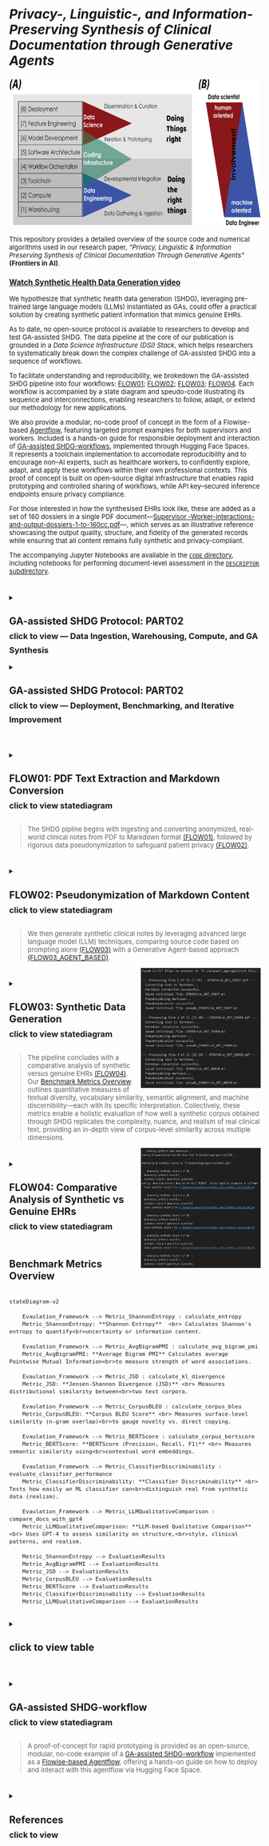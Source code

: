 <span style="font-size: 13px;">

# *Privacy-, Linguistic-, and Information-Preserving Synthesis of Clinical Documentation through Generative Agents*

<p align="center">
  <img width="600" height="300" src="./FIGs/FIG01AB.png">
</p>

This repository provides a detailed overview of the source code and numerical algorithms used in our research paper, *"Privacy, Linguistic & Information Preserving Synthesis of Clinical Documentation Through Generative Agents"* **(Frontiers in AI)**. 

###  [Watch Synthetic Health Data Generation video](https://docent.cmi.hro.nl/willi/GENERATIVE_AGENTS/Synthetic%20Health%20Data%20Generation-small.mp4)

We hypothesize that synthetic health data generation (SHDG), leveraging pre-trained large language models (LLMs) instantiated as GAs, could offer a practical solution by creating synthetic patient information that mimics genuine EHRs.

As to date,  no open-source protocol is available to researchers to develop and test GA-assisted SHDG. The data pipeline at the core of our publication is grounded in a *Data Science Infrastructure (DSI) Stack*, which helps researchers to systematically break down the complex challenge of GA-assisted SHDG into a sequence of workflows.  

To facilitate understanding and reproducibility, we brokedown the GA-assisted SHDG pipeline into four workflows: [FLOW01](https://github.com/HR-DataLab-Healthcare/RESEARCH_SUPPORT/tree/main/PROJECTS/Generative_Agent_based_Data-Synthesis#flow01-pdf-text-extraction-and-markdown-conversion); [FLOW02](https://github.com/HR-DataLab-Healthcare/RESEARCH_SUPPORT/tree/main/PROJECTS/Generative_Agent_based_Data-Synthesis#flow02-pseudonymization-of-markdown-content); [FLOW03](https://github.com/HR-DataLab-Healthcare/RESEARCH_SUPPORT/tree/main/PROJECTS/Generative_Agent_based_Data-Synthesis#flow03-synthetic-data-generation); [FLOW04](https://github.com/HR-DataLab-Healthcare/RESEARCH_SUPPORT/tree/main/PROJECTS/Generative_Agent_based_Data-Synthesis#flow04-comparative-analysis-of-synthetic-vs-genuine-ehrs). Each workflow is accompanied by a state diagram and speudo-code illustrating its sequence and interconnections, enabling researchers to follow, adapt, or extend our methodology for new applications.

We also provide a modular, no-code proof of concept in the form of a Flowise-based [Agentflow](https://github.com/HR-DataLab-Healthcare/RESEARCH_SUPPORT/blob/main/PROJECTS/Generative_Agent_based_Data-Synthesis/AGENT-FLOWS/GA-ASSISTED-SHDG.json), featuring targeted prompt examples for both supervisors and workers. Included is a hands-on guide for responsible deployment and interaction of [GA-assisted SHDG-workflows](https://github.com/HR-DataLab-Healthcare/RESEARCH_SUPPORT/tree/main/PROJECTS/Generative_Agent_based_Data-Synthesis#ga-assisted-shdg-workflow), implemented through Hugging Face Spaces.<br> 
It represents a toolchain implementation to accomodate reproducibility and to encourage non–AI experts, such as healthcare workers, to confidently explore, adapt, and apply these workflows within their own professional contexts.
This proof of concept is built on open-source digital infrastructure that enables rapid prototyping and controlled sharing of workflows, while API key–secured inference endpoints ensure privacy compliance.

For those interested in how the synthesised EHRs look like, these are added as a set of 160 dossiers in a single PDF document—[Supervisor -Worker-interactions-and-output-dossiers-1-to-160cc.pdf](https://github.com/HR-DataLab-Healthcare/RESEARCH_SUPPORT/tree/main/PROJECTS/Generative_Agent_based_Data-Synthesis/SYNTHETIC-DATASET)—, which serves as an illustrative reference showcasing the output quality, structure, and fidelity of the generated records while ensuring that all content remains fully synthetic and privacy-compliant.

The accompanying Jupyter Notebooks are available in the [`CODE` directory](https://github.com/HR-DataLab-Healthcare/RESEARCH_SUPPORT/tree/main/PROJECTS/Generative_Agent_based_Data-Synthesis/CODE), including notebooks for performing document-level assessment in the [`DESCRIPTOR` subdirectory](https://github.com/HR-DataLab-Healthcare/RESEARCH_SUPPORT/tree/main/PROJECTS/Generative_Agent_based_Data-Synthesis/CODE/DESCRIPTOR).

#

<details>
<summary><h2><strong>GA-assisted SHDG Protocol: PART02 <br> <sub>click to view — Data Ingestion, Warehousing, Compute, and GA Synthesis </strong></h2></summary>

<br>

```mermaid

sequenceDiagram
    participant User
    participant FLOW01 as Workflow 01
    participant FLOW02 as Workflow 02
    participant Repo as Data Repository
    participant Compute as Compute Toolchain
    participant GA as GA Synthesis

    User->>FLOW01: Upload Real EHR PDFs <br> (N=13 Dutch low back pain cases)
    FLOW01->>User: Convert PDFs to Markdown <br> [tools: Gemini 2.5 Flash + GPT-4.1]
    User->>User: Manual anonymization <br>  [remove names, SSN, addresses, etc.]
    User->>FLOW02: Submit Markdown for pseudonymization
    FLOW02->>User: Automated pseudonymization <br>  [tools: GPT-4.1 NER + replacement]
    FLOW02->>Repo: Store privacy-compliant <br> pseudonymized EHRs

    User->>Repo: Access knowledge base <br> [MD, JSON, CSV, SQL, PDF formats]
    Repo->>Compute: Provide data for computation <br> [Local + Cloud Azure GPT-4.1]
    Compute->>Compute: Execute toolchain <br> [Tools: Docker, Flowise, Hugging Face Spaces]
    Compute->>Repo: Secure inference endpoint requests <br>  [Tools: API key privacy control]

    Compute->>GA: Trigger GA Synthesis <br>  [Multi-Agent Architecture]
    GA->>Repo: Retrieve data chunks for RAG (Vector store + doc chunking)
    GA->>GA: Synthesize synthetic clinical EHRs (Temp 0.3–0.5 parameters)
```
</details>

<details>
<summary><h2><strong>GA-assisted SHDG Protocol: PART02  <br> <sub>click to view — Deployment, Benchmarking, and Iterative Improvement </strong></h2></summary>

<br>

```mermaid 
sequenceDiagram
    participant GA as GA Synthesis
    participant Deploy as Deployment Platform
    participant End User
    participant Benchmark as Benchmarking 
    participant Expert as Human Expert

    GA->>Deploy: Send synthetic EHRs for deployment
    Deploy->>Deploy: Deploy on Hugging Face Spaces using Docker + Flowise / API endpoints
    Deploy->>User: Synthetic synthetic EHRs delivered <br> [GDPR + EU AI Act compliant]

    Deploy->>Benchmark: Start benchmarking tests
    Benchmark->>Benchmark: Document & corpus metrics calculation
    Benchmark->>Benchmark: Machine discernibility tests
    Benchmark->>GA: Provide fidelity scores <br> [pseudonymized  vs real EHRs]
    Benchmark->>Expert: Request human expert review on realism, coherence, validity

    Expert->>Benchmark: Submit review feedback
    Benchmark->>User: Return benchmarking results and expert reviews

    User->>Expert: Collaborate on iterative improvement <br> [GenAI + human experts]
    Expert->>User: Refine code, tune prompts <br>  update RAG data, evaluate metrics
 ```

</details>

#
<details>
<summary><h2><strong>FLOW01: PDF Text Extraction and Markdown Conversion <br> <sub>click to view statediagram</strong></h2></summary> 

 ```mermaid 

  stateDiagram-v2
  Initialize_Process: Initialize Azure OpenAI client and paths

  Initialize_Process --> Find_PDFs_In_Directory
  Find_PDFs_In_Directory: Scan PDF_DIRECTORY_PATH

  Find_PDFs_In_Directory --> Process_Next_PDF_Decision
  state Process_Next_PDF_Decision <<choice>>
  Process_Next_PDF_Decision --> Extract_Text_From_PDF : [PDF available]
  Process_Next_PDF_Decision --> End_Process : [No more PDFs]

  Extract_Text_From_PDF: Call extract_text_from_pdf()
  Extract_Text_From_PDF --> Text_Extraction_Check
  state Text_Extraction_Check <<choice>>
  Text_Extraction_Check --> Convert_Text_To_Markdown : [Extraction Succeeded]
  Text_Extraction_Check --> Log_Extraction_Error : [Extraction Failed]

  Log_Extraction_Error: Log PDF reading error
  Log_Extraction_Error --> Process_Next_PDF_Decision

  Convert_Text_To_Markdown: Call convert_text_to_markdown()
  Convert_Text_To_Markdown --> Markdown_Conversion_Check
  state Markdown_Conversion_Check <<choice>>
  Markdown_Conversion_Check --> Save_Single_Markdown_File : [Conversion Succeeded]
  Markdown_Conversion_Check --> Log_Conversion_Error : [Conversion Failed]

  Log_Conversion_Error: Log API or conversion error
  Log_Conversion_Error --> Process_Next_PDF_Decision

  Save_Single_Markdown_File: Call save_single_markdown_file()
  Save_Single_Markdown_File --> File_Save_Check
  state File_Save_Check <<choice>>
  File_Save_Check --> Log_Success : [Save Succeeded]
  File_Save_Check --> Log_Save_Error : [Save Failed]

  Log_Save_Error: Log file writing error
  Log_Save_Error --> Process_Next_PDF_Decision

  Log_Success: Log successful processing for the PDF
  Log_Success --> Process_Next_PDF_Decision

  End_Process --> [*]

 ```


  Shown is the flow used for transforming raw PDF documents into a structured Markdown format. This conversion makes the textual content more amenable to subsequent processing, such as pseudonymization and analysis. The process leverages an AI model for intelligent structuring of the extracted text.

  * **Purpose:** 
    *   To systematically extract all readable text content from a collection of PDF files and then convert this raw text into well-structured Markdown. 
    *   The conversion aims to preserve or infer document elements like headings, lists, and paragraphs, utilizing the capabilities of an Azure OpenAI GPT-4.1 model.

  * **Key Code Components:**

    *  **`extract_text_from_pdf(pdf_path)`**:
        *   **Library Used:** `PyMuPDF (fitz)`
        *   **Functionality:**
            *   Opens a PDF file specified by `pdf_path`.
            *   Iterates through each page of the PDF.
            *   Extracts plain text from each page using `page.get_text("text")`.
            *   Concatenates the text from all pages, adding a double newline (`<br><br>`) as a separator between page contents.
            *   Includes basic error handling to catch and report issues during PDF reading, returning `None` if an error occurs.

    *  **`convert_text_to_markdown(text_content, pdf_filename)`**:
        *   **Library Used:** `openai` (for Azure OpenAI)
        *   **Functionality:**
            *   Takes the raw `text_content` (extracted from a PDF) and the original `pdf_filename` (for context in prompts) as input.
            *   If `text_content` is empty, it returns `None`.
            *   Constructs a request to the Azure OpenAI API using the initialized `client` object.
            *   **AI Model Invocation:**
                *   Uses the deployment specified by `AZURE_OPENAI_DEPLOYMENT_NAME` (e.g., "GPT4.1").
                *   Sends a chat completion request with:
                    *   A `system_prompt` instructing the AI to act as an assistant specialized in converting raw text to well-structured Markdown, emphasizing retention of meaning, structure, and technical details without adding conversational fluff.
                    *   A `user_prompt` that includes the `text_content` and `pdf_filename`, asking the AI to convert the text to Markdown, paying attention to potential structural elements (headings, lists, paragraphs) and to output *only* the Markdown content.
                    *   `temperature` is set to `0.2` for more deterministic and factual output.
                    *   `max_tokens` is set to `24000` to accommodate potentially large documents.
            *   Extracts the AI-generated Markdown from the API response.
            *   Includes error handling for the API call, printing an error message and returning `None` if the conversion fails.

    *  **`save_single_markdown_file(markdown_content, output_path)`**:
        *   **Library Used:** `os` (for path manipulation, though file I/O is standard Python)
        *   **Functionality:**
            *   A utility function that takes the generated `markdown_content` string and an `output_path`.
            *   Writes the `markdown_content` to the specified `output_path` using UTF-8 encoding.
            *   Includes basic error handling for file writing operations.

  * **Inputs:**

    *   A collection of original PDF files located in the directory specified by the `PDF_DIRECTORY_PATH` variable.
    *   Azure OpenAI Service Configuration:
        *   `AZURE_OPENAI_ENDPOINT`: The endpoint URL for your Azure OpenAI service.
        *   `AZURE_OPENAI_API_KEY`: Your Azure OpenAI API key (Note: This is a sensitive credential and should be managed securely, not hardcoded directly for production or shared repositories).
        *   `AZURE_OPENAI_DEPLOYMENT_NAME`: The specific deployment name of your model in Azure OpenAI Studio (e.g., "GPT4.1").
        *   `API_VERSION`: The API version for the Azure OpenAI service (e.g., "2024-12-01-preview").
    *   An initialized `AzureOpenAI` client object, configured with the above credentials.

* **Outputs:**

    *   Individual Markdown files, where each file corresponds to an input PDF.
    *   These Markdown files are named `[original_filename_without_extension].md` (e.g., `report1.pdf` becomes `report1.md`).
    *   The output Markdown files are saved directly within the `PDF_DIRECTORY_PATH`.

* **Configuration Variables Used:**

  *   `PDF_DIRECTORY_PATH`: String specifying the absolute or relative path to the directory containing the input PDF files.
  *   `AZURE_OPENAI_ENDPOINT`, `AZURE_OPENAI_API_KEY`, `AZURE_OPENAI_DEPLOYMENT_NAME`, `API_VERSION`: As described under "Inputs".
  *   Prompts within `convert_text_to_markdown`:
      *   `system_prompt`: Defines the AI's role and general output requirements.
      *   `user_prompt`: Provides the specific text and instructions for the conversion task.

* **Workflow Summary:**

    * The main execution block iterates through each PDF file found in `PDF_DIRECTORY_PATH`. 
    * For each PDF:
        - Text is extracted using `extract_text_from_pdf`.
        - If text extraction is successful, the text is passed to `convert_text_to_markdown`.
        - If Markdown conversion is successful, the resulting Markdown content is saved as an individual `.md` file using `save_single_markdown_file`.
        -Progress and any errors are logged to the console.

  </details>


> The SHDG pipline begins with ingesting and converting anonymized, real-world clinical notes from PDF to Markdown format [(FLOW01)](https://github.com/HR-DataLab-Healthcare/RESEARCH_SUPPORT/blob/main/PROJECTS/Generative_Agent_based_Data-Synthesis/CODE/FLOW01%2BFLOW02.ipynb), followed by rigorous data pseudonymization to safeguard patient privacy [(FLOW02)](https://github.com/HR-DataLab-Healthcare/RESEARCH_SUPPORT/blob/main/PROJECTS/Generative_Agent_based_Data-Synthesis/CODE/FLOW01%2BFLOW02.ipynb).

#

<details>
  <summary><h2><strong>FLOW02: Pseudonymization of Markdown Content<br> <sub>click to view statediagram</strong></h2></summary>


 ```mermaid 

stateDiagram-v2
    Initialize_Process: Initialize Script & Azure OpenAI Client
    Initialize_Process --> Find_Markdown_Files

    Find_Markdown_Files: Scan PDF_DIRECTORY_PATH for .md files (from Stage 1)
    Find_Markdown_Files --> Process_Next_Markdown_Decision
    state Process_Next_Markdown_Decision <<choice>>
        Process_Next_Markdown_Decision --> Read_Markdown_Content : [Markdown file available]
        Process_Next_Markdown_Decision --> End_Pseudonymization_Process : [No more Markdown files]

    Read_Markdown_Content: Read content of current Markdown file
    Read_Markdown_Content --> Call_Pseudonymize_Markdown

    Call_Pseudonymize_Markdown: pseudonymize_markdown(content, filename)
    Call_Pseudonymize_Markdown --> Pseudonymization_Check
    state Pseudonymization_Check <<choice>>
        Pseudonymization_Check --> Save_Pseudonymized_File : [AI returns pseudonymized content]
        Pseudonymization_Check --> Log_Pseudonymization_Error : [AI fails or content empty]

    Log_Pseudonymization_Error: Log API error or empty content
    Log_Pseudonymization_Error --> Collect_Content_For_Combined_File_Error_Path
    Collect_Content_For_Combined_File_Error_Path: (No content to add)
    Collect_Content_For_Combined_File_Error_Path --> Process_Next_Markdown_Decision

    Save_Pseudonymized_File: save_single_markdown_file(pseudo_content, output_path)
    Save_Pseudonymized_File --> File_Save_Check
    state File_Save_Check <<choice>>
        File_Save_Check --> Log_Save_Success : [Save Succeeded]
        File_Save_Check --> Log_Save_Error : [Save Failed]

    Log_Save_Error: Log file writing error
    Log_Save_Error --> Collect_Content_For_Combined_File_Save_Error_Path
    Collect_Content_For_Combined_File_Save_Error_Path: (No content to add)
    Collect_Content_For_Combined_File_Save_Error_Path --> Process_Next_Markdown_Decision

    Log_Save_Success: Log successful pseudonymization and save
    Log_Save_Success --> Collect_Content_For_Combined_File
    Collect_Content_For_Combined_File: Add pseudonymized content to list for combined file
    Collect_Content_For_Combined_File --> Process_Next_Markdown_Decision

    End_Pseudonymization_Process: (Individual files processed, combined file creation follows)
    End_Pseudonymization_Process --> [*]

 ```

<br> 

  Shown is the workflow used to protect patient privacy. It utilizes Markdown files to identify and replace personal identifiers, specifically names, with realistic-sounding pseudonyms. This creates a safer dataset for subsequent tasks, such as training generative models or sharing example data, while aiming to preserve the original document structure and all other content.

  *  **Purpose:**
        * To automatically replace privacy-sensitive information, focusing on person names (e.g., patients, doctors, staff, family members), with plausible, fabricated pseudonyms. 
        * This process is performed using an Azure OpenAI model, with strict instructions to *only* modify names and meticulously preserve the original Markdown formatting and all other textual content.

  *   **Key Code Components:**
      *   **`pseudonymize_markdown(markdown_content, pdf_filename)`**:
          *   **Library Used:** `openai` (for Azure OpenAI).
          *   **Functionality:**
              *   Accepts the `markdown_content` (from Stage 1) and the original `pdf_filename` (for logging/context) as input.
              *   Returns `None` if the input `markdown_content` is empty.
              *   Constructs a `pseudo_user_prompt` that combines the input `markdown_content` with explicit instructions to replace only person names and maintain Markdown integrity.
              *   **AI Model Invocation (Azure OpenAI):**
                  *   Uses the same initialized `client` object and `AZURE_OPENAI_DEPLOYMENT_NAME` (e.g., "GPT4.1") as in Stage 1.
                  *   Sends a chat completion request with:
                      *   The `PSEUDO_SYSTEM_MESSAGE_CONTENT` (see Configuration below) which strictly defines the AI's role and constraints.
                      *   The constructed `pseudo_user_prompt` containing the actual Markdown text and task instructions.
                      *   `temperature` set to `0.2` to encourage deterministic and rule-abiding output.
                      *   `max_tokens` set to `24000` (or a similar appropriate value) to handle the full document.
                  *   Extracts the pseudonymized Markdown text from the AI's response.
                  *   Includes error handling for the API call, printing an error message and returning `None` if pseudonymization fails.
      *   **`save_single_markdown_file(markdown_content, output_path)`**:
          *   This is the same helper function reused from Stage 1.
          *   It saves the pseudonymized Markdown content to a new file, typically prefixed with "pseudo_".

  *   **Inputs:**
      *   Individual Markdown files (`[original_filename].md`) generated in Stage 1, located in `PDF_DIRECTORY_PATH`.
      *   Azure OpenAI Service Configuration:
          *   `AZURE_OPENAI_ENDPOINT`: The endpoint URL for your Azure OpenAI service.
          *   `AZURE_OPENAI_DEPLOYMENT_NAME`: The specific deployment name of your model (e.g., "GPT4.1").
          *   `API_VERSION`: The API version for the Azure OpenAI service.
          *   *(API Key is configured in the environment or client initialization but not detailed here for security).*
      *   An initialized `AzureOpenAI` client object.

  *   **Outputs:**
      *   Individual pseudonymized Markdown files.
      *   Naming convention: `pseudo_[original_filename_without_extension].md` (e.g., `pseudo_report1.md`).
      *   These files are saved within the same `PDF_DIRECTORY_PATH`.

  *   **Configuration Variables Used:**
      *   `PDF_DIRECTORY_PATH`: Path to the directory containing the Markdown files.
      *   Azure OpenAI parameters: `AZURE_OPENAI_ENDPOINT`, `AZURE_OPENAI_DEPLOYMENT_NAME`, `API_VERSION`.
      *   **`PSEUDO_SYSTEM_MESSAGE_CONTENT`**:
          ```
          "Vervang in de aangeleverde tekst uitsluitend de persoonsnamen (zoals patiëntnamen, namen van artsen, medewerkers, familieleden, etc.) door realistische, verzonnen pseudoniemen. Zorg ervoor dat de originele markdown opmaak van de tekst volledig behouden blijft. Geef als antwoord *alleen* de aangepaste tekst terug, zonder enige uitleg of extra commentaar."
          ```
          *(Translation: "In the provided text, replace only personal names (such as patient names, names of doctors, employees, family members, etc.) with realistic, fabricated pseudonyms. Ensure that the original markdown formatting of the text is fully preserved. Return *only* the modified text as the answer, without any explanation or extra commentary.")*
      *   **`PRIVACY_CATEGORIES`** (primarily for contextual understanding and potential future use in prompt refinement, though the current system prompt is highly specific to names):
          ```python
          PRIVACY_CATEGORIES = [
              "Persoonsnamen (patiënt, arts, etc.)",
              "Adressen",
              "Telefoonnummers",
              "E-mailadressen",
              "Geboortedata",
              "Burgerservicenummer (BSN) of andere ID-nummers",
              "Medische klachten, symptomen of diagnoses",
              "Medische behandelingen, medicatie of procedures",
              "Verzekeringsgegevens",
              "Financiële gegevens",
              "Andere direct identificeerbare persoonlijke informatie"
          ]
          ```

*  **Workflow Summary:**
    
    * The main script iterates through each Markdown file (produced in Stage 1) found in `PDF_DIRECTORY_PATH`. 
    * For each Markdown file:
        - The content of the Markdown file is read.
        - This content is passed to the `pseudonymize_markdown` function.
        - If the AI successfully returns pseudonymized content: <br>
        The `save_single_markdown_file` function saves this modified content to a new file, prefixed with `pseudo_`.
        - Progress and any errors encountered during the API call or file operations are logged to the console.
        - The script also collects all pseudonymized content to later create a combined pseudonymized Markdown file.
</details>

> We then generate synthetic clinical notes by leveraging advanced large language model (LLM) techniques, comparing source code based on prompting alone [(FLOW03)](https://github.com/HR-DataLab-Healthcare/RESEARCH_SUPPORT/blob/main/PROJECTS/Generative_Agent_based_Data-Synthesis/CODE/FLOW03.ipynb) with a Generative Agent-based approach [(FLOW03_AGENT_BASED)](https://github.com/HR-DataLab-Healthcare/RESEARCH_SUPPORT/blob/main/PROJECTS/Generative_Agent_based_Data-Synthesis/CODE/FLOW03_OPENAI_AGENT_VERSION.ipynb).     
  
<img align="right" width="240" height="240" src="./FIGs/OUPUT_1%2B2.png">

#

  <details>
  <summary><h2><strong>FLOW03: Synthetic Data Generation<br> <sub>click to view statediagram</strong></h2></summary>

```mermaid

stateDiagram-v2
    Initialize_Script: Configure Azure Client, Paths, NUM_SYNTHETIC_RECORDS

    Initialize_Script --> Check_Pseudonymized_Directory
    state Check_Pseudonymized_Directory <<choice>>
        Check_Pseudonymized_Directory --> Load_Pseudonymized_Examples : [PSEUDO_MD_DIRECTORY_PATH Exists]
        Check_Pseudonymized_Directory --> Error_Exit_No_Directory : [Path Not Found]
        Error_Exit_No_Directory --> [*]

    Load_Pseudonymized_Examples: Call load_pseudonymized_examples()
    Load_Pseudonymized_Examples --> Example_Content_Available_Check
    state Example_Content_Available_Check <<choice>>
        Example_Content_Available_Check --> Begin_Generation_Loop : [Examples Loaded or Warning Issued if Empty]

    Begin_Generation_Loop: Loop record_num from 1 to NUM_SYNTHETIC_RECORDS_TO_GENERATE

    Begin_Generation_Loop --> Generate_Single_Record : [record_num <= NUM_SYNTHETIC_RECORDS]
    Begin_Generation_Loop --> Finalize_Process : [All records attempted]

    Generate_Single_Record: Call generate_synthetic_record(client, loaded_examples, record_num)
    Generate_Single_Record --> Generation_Outcome
    state Generation_Outcome <<choice>>
        Generation_Outcome --> Validate_Generated_Content : [Generation Succeeded (content returned)]
        Generation_Outcome --> Log_Generation_Failure : [Generation Failed (None returned)]

    Log_Generation_Failure: Print error for current record
    Log_Generation_Failure --> Begin_Generation_Loop


    Validate_Generated_Content: Check if generated content ends with "FINISH"
    Validate_Generated_Content --> Save_Synthetic_Record : [Validation OK or Warning Issued]

    Save_Synthetic_Record: Call save_synthetic_record(content, output_dir, record_num)
    Save_Synthetic_Record --> Save_Outcome
    state Save_Outcome <<choice>>
        Save_Outcome --> Log_Save_Success : [Save Succeeded]
        Save_Outcome --> Log_Save_Failure : [Save Failed]

    Log_Save_Success: Print success for current record
    Log_Save_Success --> Begin_Generation_Loop

    Log_Save_Failure: Print error for current record save
    Log_Save_Failure --> Begin_Generation_Loop

    Finalize_Process: Print overall completion message
    Finalize_Process --> [*]

```

<br>

Shown is the workflow used to generate synthetic EHRs. It uses a two-tiered prompting strategy:  *Supervisor prompts set overall structure and standards*, while *Worker prompts provide case-specific instructions*.  In doing so, the GPT-4.1 LLM is directed to produce synthetic EHRs that are not only realistic and coherent but also consistently formatted and effectively anonymized. This approach is designed to create valuable data for research and development purposes without compromising the privacy of real patient information.



  *  **Purpose:**
        * The workflow leverages Azure OpenAI GPT-4.1 LLM to generate artificial EHRs These synthetic dossiers are modeled after a set of previously pseudonymized real-world EHRs, aiming to produce realistic and coherent patient records for physiotherapy, specifically focusing on low back pain cases. 
        * The generation process is guided by detailed prompts and example data to ensure the quality and relevance of the output.

   
            *  **Supervisor Instructions (`system_prompt`):**
                *   This prompt sets the **overall context and persona** for the LLM. It's like a high-level directive from a supervisor to an expert worker.
                *   It instructs the LLM to act as an "experienced physiotherapist" tasked with generating "realistic, complete, and coherent Electronic Patient Dossiers (EPDs) in Dutch."
                *   It establishes the **methodology** (ICF framework, KNGF guidelines for low back pain) and **constraints** (use anonymized information, expert guidance).
                *   Crucially, it includes the instruction: "**Produce ONLY the requested patient dossier and nothing else.**" This primes the LLM to focus solely on the EPD generation.

            *  **Worker Instructions (`user_prompt`):**
                *   This prompt provides the **specific, detailed, step-by-step instructions** for the *current* generation task. It's akin to a detailed work order given to the worker by the supervisor.
                *   It reiterates the task (generate *one* EPD for low back pain) and provides a comprehensive list of **required sections and their content** (Anamnese, ICF Diagnosis, Treatment Goals, Treatment Plan, SOEP Notes).
                *   It specifies **language, style, and formatting requirements** (professional Dutch, expand abbreviations, realistic tone).
                *   It incorporates the `example_markdown_content` to provide concrete examples of structure and quality, while explicitly demanding a **new and unique** case.  

            * Interaction with the LLM 

                - Both the `system_prompt` (Supervisor) and `user_prompt` (Worker) are sent to the Azure OpenAI GPT-4.1 model in each API call.  
                    - The `system_prompt` defines the model's role and core behavior.  
                    - The `user_prompt` gives specific, task-oriented instructions for the current dossier. 

                - LLM responds by reconciling both roles The model reads the Supervisor’s persistent context and the Worker’s current, task-specific instructions. It combines these to produce output that meets overall standards *and* immediate requirements.

                - *loop for each dossier:* For each new dossier, the Worker’s prompt can be refreshed or customized, while the Supervisor’s rules persist. This ensures that every record is unique but still adheres to clinical and structural consistency.

            - *"FINISH" signals collaborative task completion:* The dossier must end with the "FINISH" string, confirming that the LLM has followed Supervisor and Worker instructions all the way through.  
            
            This **iterative, collaborative interaction** ensures that synthetic dossiers are both reliably structured (thanks to the Supervisor) and tailored to the specific requirements or examples of each record (thanks to the Worker), ending only when all steps are *FINISH*ed.  
*   **Key Code Components:**
    *   [`load_pseudonymized_examples(directory_path)`](d:\OneDrive%20-%20Hogeschool%20Rotterdam\1_CURRENT_CODE\DE_IDENTIFY\EPD_DATA_SYNTHESIZER_GPT4.1_V01.ipynb):
        *   Finds all files matching `pseudo_*.md` in the given `directory_path`.
        *   Reads the content of each found file.
        *   Formats the combined content with clear separators (`--- BEGIN VOORBEELD DOSSIER: ... ---`, `--- EINDE VOORBEELD DOSSIER ---`) to help the AI distinguish individual examples.
        *   Returns a single string containing all example content, or an empty string with a warning if no examples are found.
    *   [`generate_synthetic_record(client, example_markdown_content, record_number)`](d:\OneDrive%20-%20Hogeschool%20Rotterdam\1_CURRENT_CODE\DE_IDENTIFY\EPD_DATA_SYNTHESIZER_GPT4.1_V01.ipynb):
        *   **Prompts:** This function defines two key prompts to guide the AI, simulating a Supervisor-Worker interaction:
            *   **`system_prompt` (Supervisor Instructions):** Sets the AI's core **persona** and **overall task**. It instructs the AI to act as an **experienced physiotherapist** generating realistic Dutch EPDs. It establishes the **context** (using anonymized info, expert guidance), **methodology** (applying ICF framework, following KNGF low back pain guidelines), and a crucial **constraint** (produce *only* the requested patient dossier). This acts like a high-level directive from a supervisor.
            *   **`user_prompt` (Worker Instructions):** Provides the **specific, detailed, step-by-step instructions** for the *current* generation task. This acts like the specific work order given to the worker. It details:
                *   **Task Focus:** Generate *one* complete, realistic EPD *only* for low back pain (acute, subacute, or chronic). Explicitly forbids other conditions.
                *   **Required Structure and Content (in order):**
                    1.  **Anamnese Summary:** Specifies content (history, impact, coping, context), style (narrative, professional Dutch), and requirement (classify pain duration).
                    2.  **ICF-based Diagnosis:** Lists all mandatory components (impairments, limitations, restrictions, personal/environmental factors, risk factors, reformulated help request).
                    3.  **Treatment Goals:** Mandates SMART, patient-centered, functional goals (what the patient wants to do), clarifies role of clinical scores (support, not the goal itself), and requires a target date.
                    4.  **Treatment Plan:** Requires description of interventions and rationale, based on KNGF guidelines and goals.
                    5.  **SOEP Progress Notes:** Sets quantity (3-8 notes), format (full SOEP per session), and content requirements (show progression/changes, clinical reasoning).
                    6.  **Language/Style:** Demands professional Dutch, expansion of abbreviations, and realistic tone matching examples.
                *   **Example Guidance:** Injects the `example_markdown_content` as a reference for structure, style, and detail, while explicitly demanding a **new and unique** case.  
                *   **Output Specification:** Instructs the AI to generate *only* the dossier content, starting with the anamnese and ending precisely with the word "FINISH". Re-emphasizes adherence to *all* instructions.
        *   **API Call:** Calls the `client.chat.completions.create` method with the system ("Supervisor") and user ("Worker") prompts, the specified model ([`AZURE_OPENAI_DEPLOYMENT_NAME`](d:\OneDrive%20-%20Hogeschool%20Rotterdam\1_CURRENT_CODE\DE_IDENTIFY\EPD_DATA_SYNTHESIZER_GPT4.1_V01.ipynb)), a higher `temperature` (0.8) for creativity, and sufficient `max_tokens` (8000).
        *   **Error Handling:** Catches potential API errors and returns the generated text content or `None` on failure.
    *   [`save_synthetic_record(synthetic_content, output_dir, record_number)`](d:\OneDrive%20-%20Hogeschool%20Rotterdam\1_CURRENT_CODE\DE_IDENTIFY\EPD_DATA_SYNTHESIZER_GPT4.1_V01.ipynb):
        *   Ensures the specified `output_dir` exists, creating it if necessary.
        *   Constructs a filename like `synthetic_patient_001.md` (using zero-padding for sorting).
        *   Writes the provided `synthetic_content` to the file using UTF-8 encoding.
        *   Handles potential file writing errors.

    *   [`load_pseudonymized_examples(directory_path)`](d:\OneDrive%20-%20Hogeschool%20Rotterdam\1_CURRENT_CODE\DE_IDENTIFY\EPD_DATA_SYNTHESIZER_GPT4.1_V01.ipynb):
        *   Finds all files matching `pseudo_*.md` in the given `directory_path`.
        *   Reads the content of each found file.
        *   Formats the combined content with clear separators (`--- BEGIN VOORBEELD DOSSIER: ... ---`, `--- EINDE VOORBEELD DOSSIER ---`) to help the AI distinguish individual examples.
        *   Returns a single string containing all example content, or an empty string with a warning if no examples are found.
    *   [`generate_synthetic_record(client, example_markdown_content, record_number)`](d:\OneDrive%20-%20Hogeschool%20Rotterdam\1_CURRENT_CODE\DE_IDENTIFY\EPD_DATA_SYNTHESIZER_GPT4.1_V01.ipynb):
        *   **Prompts:** This function defines two key prompts to guide the AI:
            *   **`system_prompt`**: Sets the AI's persona and overall task. It instructs the AI to act as a physiotherapist generating realistic Dutch EPDs based on anonymized information and expert guidance, specifically using the ICF framework and KNGF guidelines for low back pain, and to only output the requested dossier.
            *   **`user_prompt`**: Provides detailed instructions for generating *one* specific EPD. It specifies:
                *   **Condition Focus:** Generate only for acute, subacute, or chronic low back pain.
                *   **Required Sections (in order):**
                    1.  **Anamnese Summary:** Concise narrative of history, impact, coping, context; professional Dutch; specify duration (acute/subacute/chronic).
                    2.  **ICF-based Diagnosis:** Include impairments, activity limitations, participation restrictions, personal factors, environmental factors, risk/prognostic factors, and a reformulation of the patient's request for help.
                    3.  **Treatment Goals:** SMART, patient-centered, functional goals (what the patient wants to do again); clinical scores (PSK, NRS, ODI) can be used as criteria but aren't the goal itself; specify target date.
                    4.  **Treatment Plan:** Describe interventions (manual therapy, exercise, education, etc.) and rationale, based on KNGF guidelines and goals.
                    5.  **SOEP Progress Notes:** 3 to 8 separate notes (one per session) using the full SOEP format (Subjective, Objective, Evaluation, Plan); show realistic progression/stagnation/adjustments over time.
                    6.  **Language/Style:** Professional, natural Dutch; expand common abbreviations (PSK, LWK); realistic and varied tone matching examples.
                *   **Example Usage:** Explicitly includes the loaded `example_markdown_content` as a reference for structure, style, language, and detail, while demanding a completely new and unique case.
                *   **Output Format:** Generate *only* the dossier content, starting with the anamnese and ending precisely with the word "FINISH". Ensure all requested parts and instructions are followed.
        *   **API Call:** Calls the `client.chat.completions.create` method with the system and user prompts, the specified model ([`AZURE_OPENAI_DEPLOYMENT_NAME`](d:\OneDrive%20-%20Hogeschool%20Rotterdam\1_CURRENT_CODE\DE_IDENTIFY\EPD_DATA_SYNTHESIZER_GPT4.1_V01.ipynb)), a higher `temperature` (0.8) for creativity, and sufficient `max_tokens` (8000) for a potentially long record.
        *   **Error Handling:** Catches potential API errors and returns the generated text content or `None` on failure.
    *   [`save_synthetic_record(synthetic_content, output_dir, record_number)`](d:\OneDrive%20-%20Hogeschool%20Rotterdam\1_CURRENT_CODE\DE_IDENTIFY\EPD_DATA_SYNTHESIZER_GPT4.1_V01.ipynb):
        *   Ensures the specified `output_dir` exists, creating it if necessary.
        *   Constructs a filename like `synthetic_patient_001.md` (using zero-padding for sorting).
        *   Writes the provided `synthetic_content` to the file using UTF-8 encoding.
        *   Handles potential file writing errors.


*   **Inputs:**
    *   Pseudonymized Markdown files (`pseudo_*.md`) located in [`PSEUDO_MD_DIRECTORY_PATH`](d:\OneDrive%20-%20Hogeschool%20Rotterdam\1_CURRENT_CODE\DE_IDENTIFY\EPD_DATA_SYNTHESIZER_GPT4.1_V01.ipynb).
    *   Azure OpenAI service credentials and configuration.

    *   **Azure Credentials:** [`AZURE_OPENAI_ENDPOINT`](d:\OneDrive%20-%20Hogeschool%20Rotterdam\1_CURRENT_CODE\DE_IDENTIFY\EPD_DATA_SYNTHESIZER_GPT4.1_V01.ipynb), [`AZURE_OPENAI_API_KEY`](d:\OneDrive%20-%20Hogeschool%20Rotterdam\1_CURRENT_CODE\DE_IDENTIFY\EPD_DATA_SYNTHESIZER_GPT4.1_V01.ipynb), [`AZURE_OPENAI_DEPLOYMENT_NAME`](d:\OneDrive%20-%20Hogeschool%20Rotterdam\1_CURRENT_CODE\DE_IDENTIFY\EPD_DATA_SYNTHESIZER_GPT4.1_V01.ipynb), [`API_VERSION`](d:\OneDrive%20-%20Hogeschool%20Rotterdam\1_CURRENT_CODE\DE_IDENTIFY\EPD_DATA_SYNTHESIZER_GPT4.1_V01.ipynb) are defined to connect to the Azure service.
    *   **Directory Paths:**
        *   [`PSEUDO_MD_DIRECTORY_PATH`](d:\OneDrive%20-%20Hogeschool%20Rotterdam\1_CURRENT_CODE\DE_IDENTIFY\EPD_DATA_SYNTHESIZER_GPT4.1_V01.ipynb): Specifies the location of the pseudonymized Markdown files (`pseudo_*.md`) used as examples.
        *   [`SYNTHETIC_OUTPUT_DIR`](d:\OneDrive%20-%20Hogeschool%20Rotterdam\1_CURRENT_CODE\DE_IDENTIFY\EPD_DATA_SYNTHESIZER_GPT4.1_V01.ipynb): Defines the directory where the generated synthetic Markdown files will be saved.
    *   **Generation Control:**
        *   [`NUM_SYNTHETIC_RECORDS_TO_GENERATE`](d:\OneDrive%20-%20Hogeschool%20Rotterdam\1_CURRENT_CODE\DE_IDENTIFY\EPD_DATA_SYNTHESIZER_GPT4.1_V01.ipynb): Sets the number of synthetic EPDs to create.

*   **Outputs:**
    *   Synthetic Markdown files (`synthetic_patient_*.md`) saved in [`SYNTHETIC_OUTPUT_DIR`](d:\OneDrive%20-%20Hogeschool%20Rotterdam\1_CURRENT_CODE\DE_IDENTIFY\EPD_DATA_SYNTHESIZER_GPT4.1_V01.ipynb).
    *   Progress messages printed to the console during execution.
        *   Prints a starting message.
            *   Checks if the [`PSEUDO_MD_DIRECTORY_PATH`](d:\OneDrive%20-%20Hogeschool%20Rotterdam\1_CURRENT_CODE\DE_IDENTIFY\EPD_DATA_SYNTHESIZER_GPT4.1_V01.ipynb) exists; exits with an error if not.
            *   Calls [`load_pseudonymized_examples`](d:\OneDrive%20-%20Hogeschool%20Rotterdam\1_CURRENT_CODE\DE_IDENTIFY\EPD_DATA_SYNTHESIZER_GPT4.1_V01.ipynb) to get the example content. Issues a warning if no examples are loaded but continues execution.
            *   Enters a loop that runs [`NUM_SYNTHETIC_RECORDS_TO_GENERATE`](d:\OneDrive%20-%20Hogeschool%20Rotterdam\1_CURRENT_CODE\DE_IDENTIFY\EPD_DATA_SYNTHESIZER_GPT4.1_V01.ipynb) times.
            *   Inside the loop, for each record:
                *   Calls [`generate_synthetic_record`](d:\OneDrive%20-%20Hogeschool%20Rotterdam\1_CURRENT_CODE\DE_IDENTIFY\EPD_DATA_SYNTHESIZER_GPT4.1_V01.ipynb) to get the synthetic content.
                *   If generation is successful:
                    *   Performs a basic check to see if the content ends with "FINISH" (as requested in the prompt) and warns if not.
                    *   Calls [`save_synthetic_record`](d:\OneDrive%20-%20Hogeschool%20Rotterdam\1_CURRENT_CODE\DE_IDENTIFY\EPD_DATA_SYNTHESIZER_GPT4.1_V01.ipynb) to save the content to a file.
                *   If generation fails, it skips saving.
            *   Prints a completion message after the loop finishes.

  </details>

> The pipeline concludes with a comparative analysis of synthetic versus genuine EHRs [(FLOW04)](https://github.com/HR-DataLab-Healthcare/RESEARCH_SUPPORT/blob/main/PROJECTS/Generative_Agent_based_Data-Synthesis/CODE/FLOW04.ipynb). Our [Benchmark Metrics Overview](#benchmark-metrics-overview) outlines quantitative measures of textual diversity, vocabulary similarity, semantic alignment, and machine discernibility—each with its specific interpretation. Collectively, these metrics enable a holistic evaluation of how well a synthetic corpus obtained through SHDG replicates the complexity, nuance, and realism of real clinical text, providing an in-depth view of corpus-level similarity across multiple dimensions.    
  
<img align="right" width="240" height="240" src="./FIGs/OUPUT_3%2B4.png">

#

  <details>
  <summary><h2><strong>FLOW04: Comparative Analysis of Synthetic vs Genuine EHRs<br> <sub>click to view statediagram</strong></h2></summary>

<br>

```mermaid

stateDiagram-v2
    [*] --> Initialize
    Initialize --> Load_Files
    note right of Load_Files
        File loading protocol:
        1. glob.glob pattern matching
        2. Content validation checks
        3. Encoding normalization
    end note
    
    Load_Files --> Check_Benchmarks
    Check_Benchmarks --> Concatenate_Texts : "Run"
    Check_Benchmarks --> Setup_GPT4 : "Skip"
    
    Concatenate_Texts --> Calc_Entropy
    Calc_Entropy --> Calc_Length
    Calc_Length --> Calc_PMI
    Calc_PMI --> Calc_JSD
    Calc_JSD --> Calc_BLEU
    note right of Calc_BLEU
        BLEU Score Parameters:
        - N-gram weights: 0.25 uniform
        - Smoothing: Method2
        - Auto reweighting: Enabled
    end note
    
    Calc_BLEU --> Calc_BERTScore
    note right of Calc_BERTScore
        BERTScore Configuration:
        - lang: nl
        - Model: GroNLP/bert-base-dutch-cased
        - idf_weighting: Enabled
    end note
    
    Calc_BERTScore --> Eval_Classifier
    Eval_Classifier --> Store_Benchmarks
    Store_Benchmarks --> Setup_GPT4
    
    Setup_GPT4 --> Check_GPT4
    Check_GPT4 --> Select_Files : "Ready"
    Check_GPT4 --> Skip_GPT4 : "Skip"
    
    Select_Files --> Loop_Start
    Loop_Start --> Select_Pair
    Select_Pair --> Load_Pair
    Load_Pair --> Call_GPT4
    Call_GPT4 --> Store_Result
    Store_Result --> Add_Delay
    Add_Delay --> Check_More : "Continue"
    Add_Delay --> Print_Summary : "Complete"
    
    Print_Summary --> Generate_Report
    Skip_GPT4 --> Generate_Report
    
    Generate_Report --> Display_Benchmarks
    Display_Benchmarks --> Display_GPT4
    Display_GPT4 --> Save_Results
    Save_Results --> Finalize
    Finalize --> [*]
```

Shown is the workflow used to assesses the quality and similarity of the generated synthetic EHRs compared to the pseudonymized real-world EHRs using a combination of quantitative benchmarks and a qualitative AI-based review.

  * **Purpose:** 
    * To provide metrics and descriptions that indicate how well the synthetic data captures the linguistic, structural, and clinical characteristics of the real-world pseudonymized data.

  * **Key Code Components:**
    * `load_file_content(filepath)`: Helper function to load content for evaluation.
    * `calculate_entropy(text, unit)`: Calculates Shannon's Entropy (character and word level).
    * `calculate_avg_bigram_pmi(text, min_freq)`: Calculates average Pointwise Mutual Information for word bigrams.
    * `calculate_kl_divergence(text1, text2, unit)`: Calculates Jensen-Shannon Divergence between word distributions.
    * `calculate_corpus_bleu(synthetic_contents, pseudo_contents_list)`: Calculates corpus-level BLEU score.
    * `calculate_corpus_bertscore(synthetic_contents, pseudo_contents_list, lang='nl')`: Calculates BERT Score (Precision, Recall, F1).
    * `evaluate_classifier_performance(pseudo_contents, synthetic_contents, ...)`: Trains a classifier to distinguish data types and reports AUC/AUPRC.
    * `compare_docs_with_gpt4(...)`: Sends document pairs to Azure OpenAI for qualitative comparison.
    * Main script logic for loading data, running benchmarks, performing GPT-4 comparisons, and reporting/saving results.
  * **Inputs:**
    * Pseudonymized Markdown files from `PSEUDO_MD_DIRECTORY_PATH_COMPARE`.
    * Synthetic Markdown files from `SYNTHETIC_MD_DIRECTORY_PATH`.
    * Azure OpenAI API configuration and `client` object.
  * **Outputs:**
    * Quantitative benchmark values printed to console (Entropy, Avg. Length, PMI, JSD, BLEU, BERTScore, Classifier AUC/AUPRC).
    * Qualitative GPT-4 comparison summaries and ratings printed to console.
    * Optional JSON file (`COMPARISON_RESULTS_FILE`) with all results.

  * **Configuration Variables Used:**
    * `PSEUDO_MD_DIRECTORY_PATH_COMPARE`, `SYNTHETIC_MD_DIRECTORY_PATH`.
    * `NUM_COMPARISON_PAIRS_TO_EVALUATE`.
    * `PMI_MIN_BIGRAM_FREQ`.
    * `CLASSIFIER_TEST_SIZE`, `CLASSIFIER_RANDOM_STATE`, `CLASSIFIER_MAX_FEATURES`.
    * Azure OpenAI settings (`AZURE_OPENAI_DEPLOYMENT_NAME`, etc.).

  * **Benchmark Metrics Used:**

    | Benchmark                                     | Category                        | Python Code Package(s) Required      |
    |-----------------------------------------------|---------------------------------|--------------------------------------|
    | Average Document Length (Characters)          | Structural                      | `numpy`                              |
    | Shannon's Entropy (Character & Word)        | Linguistic Complexity           | `collections`, `math`                |
    | Average Bigram Pointwise Mutual Information (PMI) | Linguistic Cohesion             | `collections`, `math`, `numpy`       |
    | Jensen-Shannon Divergence (JSD)               | Distributional Similarity       | `collections`, `numpy`, `scipy.stats`|
    | Corpus BLEU Score                             | N-gram Similarity               | `sacrebleu`                          |
    | Corpus BERT Score (Precision, Recall, F1)     | Semantic Similarity             | `bert_score`                         |
    | Classifier Performance (AUC/AUPRC)            | Statistical Distinguishability  | `scikit-learn`                       |
    | Qualitative GPT-4 Comparison                  | Holistic Qualitative Assessment | `openai` (via `client` object)       |

**Note:**
*   `collections` and `math` are part of the Python standard library.
*   `numpy`, `scipy`, `sacrebleu`, `bert_score`, `scikit-learn`, and `openai` are external libraries that need to be installed.
*   The "Informational Accuracy" mentioned in the documentation is primarily assessed qualitatively via the GPT-4 comparison rather than a distinct coded quantitative benchmark in this script.

  </details>

#
## Benchmark Metrics Overview

```mermaid

stateDiagram-v2

    Evaulation_Framework --> Metric_ShannonEntropy : calculate_entropy
    Metric_ShannonEntropy: **Shannon Entropy**  <br> Calculates Shannon's entropy to quantify<br>uncertainty or information content.

    Evaulation_Framework --> Metric_AvgBigramPMI : calculate_avg_bigram_pmi
    Metric_AvgBigramPMI: **Average Bigram PMI** Calculates average Pointwise Mutual Information<br>to measure strength of word associations.

    Evaulation_Framework --> Metric_JSD : calculate_kl_divergence
    Metric_JSD: **Jensen-Shannon Divergence (JSD)** <br> Measures distributional similarity between<br>two text corpora.

    Evaulation_Framework --> Metric_CorpusBLEU : calculate_corpus_bleu
    Metric_CorpusBLEU: **Corpus BLEU Score** <br> Measures surface-level similarity (n-gram overlap)<br>to gauge novelty vs. direct copying.

    Evaulation_Framework --> Metric_BERTScore : calculate_corpus_bertscore
    Metric_BERTScore: **BERTScore (Precision, Recall, F1)** <br> Measures semantic similarity using<br>contextual word embeddings.

    Evaulation_Framework --> Metric_ClassifierDiscriminability : evaluate_classifier_performance
    Metric_ClassifierDiscriminability: **Classifier Discriminability** <br> Tests how easily an ML classifier can<br>distinguish real from synthetic data (realism).

    Evaulation_Framework --> Metric_LLMQualitativeComparison : compare_docs_with_gpt4
    Metric_LLMQualitativeComparison: **LLM-based Qualitative Comparison** <br> Uses GPT-4 to assess similarity on structure,<br>style, clinical patterns, and realism.

    Metric_ShannonEntropy --> EvaluationResults
    Metric_AvgBigramPMI --> EvaluationResults
    Metric_JSD --> EvaluationResults
    Metric_CorpusBLEU --> EvaluationResults
    Metric_BERTScore --> EvaluationResults
    Metric_ClassifierDiscriminability --> EvaluationResults
    Metric_LLMQualitativeComparison --> EvaluationResults

```

<br>


<details>
<summary><h2><strong>click to view table</strong></h2></a></summary>

The table entails our benchmarking framework for assessing the realism and utility of synthetic clinical corpora relative to pseudonymized reference data.
It details the equations, computational steps and interpretative significance of each metric. Together, these metrics enable comprehensive, nuanced measurement of fluency, diversity, fidelity, novelty, and clinical plausibility in synthetic text generation.

<br>

| Benchmark Characterization | Computational Steps | Evaluation Significance & interpretation |
|---------------------------|---------------------|------------------------------------------|
| **Metric:** `calculate_entropy(text, unit)`<br><br>**Purpose:** Calculates Shannon's entropy to quantify the uncertainty or information content of a given text corpus (character or word level).<br><br>**Parameters:**<br>- `text` (str): input corpus<br>- `unit` (str): token type (`'char'` or `'word'`) | 1. Tokenize text into characters or words<br>2. Count token frequencies<br>3. Compute token probabilities<br>4. Compute entropy:<br>$H(X) = -\sum_{i=1}^{n}P(x_i)\log_2P(x_i)$ | - Measures linguistic diversity and predictability;<br>- Entropy close to real data indicates realistic complexity.<br>- Low entropy implies simplistic/repetitive text, high entropy may suggest unnatural complexity. |
| **Metric:** `calculate_avg_bigram_pmi(text, min_freq)`<br><br>**Purpose:** Calculates average Pointwise Mutual Information (PMI) of word bigrams to measure the strength of word associations in the text.<br><br>**Parameters:**<br>- `text` (str): input corpus<br>- `min_freq` (int): minimum frequency threshold for bigrams (default `3`) | 1. Tokenize text into words (lowercased)<br>2. Count frequencies for words and bigrams<br>3. For bigrams meeting `min_freq`:<br>$PMI(w_1,w_2)=\log_2\frac{P(w_1,w_2)}{P(w_1)P(w_2)}$<br>4. Compute average PMI across all qualifying bigrams | - Indicates realistic word collocations and phrase structures<br>- Synthetic PMI close to real data suggests natural language generation<br>- Significantly lower PMI indicates random or unnatural word pairings. |
| **Metric:** **Canonical Jensen-Shannon Divergence (JSD)** via `canonical_jsd`<br><br>**Purpose:** Measures the similarity between two text corpora by comparing their token distributions using a symmetric, stable divergence metric based on a mixture distribution.<br><br>**Parameters:**<br>- `text1` (str): First input text (e.g., pseudonymized text)<br>- `text2` (str): Second input text (e.g., synthetic text)<br>- `unit` (str): Tokenization level, either `'word'` (default, uses NLTK's `word_tokenize`) or `'char'` for character-level<br>- `smoothing`: Small constant added to avoid zero probabilities<br>- `base`: $log_2$ for entropy calculation | 1. Compute the mixture distribution:<br>$M=\frac{1}{2}(P + Q)$<br>2. Calculate the Shannon entropy of each distribution:<br>$H(P)$, $H(Q)$ and $H(M)$<br>3. Calculate the Jensen-Shannon Divergence:<br>$JSD(P\|Q)=H(M)-\frac{1}{2}\big(H(P)+H(Q)\big)$ | - **JSD = 0:** The two distributions are identical; synthetic text perfectly mimics real text patterns.<br>- **Higher JSD:** Indicates greater divergence in token usage between texts.<br>- **Interpretation:** Canonical JSD is symmetric, bounded (0 to 1 when base=2), and more stable than direct KL divergence, making it a reliable metric for evaluating similarity between synthetic and real text corpora.<br>- **Use Case:** Suitable for assessing the quality of synthetic text generation by comparing token-level distributions. |
| **Metric:** **Corpus BLEU Score** via `calculate_corpus_bleu`<br>**Purpose:** Measures surface-level similarity (n-gram overlap) between synthetic corpus and set of reference texts; helps gauge novelty vs. direct copying.<br><br>**Parameters:**<br>- `synthetic_contents` (list of str): List of synthetic documents.<br>- `pseudo_contents_list` (list of str): List of reference (pseudonymized) documents; all are references for each synthetic document. | 1. Compute $BLEU$ $Score$:<br>$BLEU=BP\cdot\exp\left(\sum_{n=1}^N w_n\cdot\log (p_n)\right)$<br>- $p_n$ = Modified n-gram precision for n-grams of size $n$<br>- $w_n = \frac{1}{N}$ = Weight for each n-gram order<br>- $N$ = Maximum n-gram length (set to 4)<br><br>Brevity penalty:<br>$BP=1$ if $c > r$<br>$BP=e^{(1-r/c)}$ if $c≤r$<br>$c$ length of candidate<br>$r$ length of reference | - Score ranges from $0$ to $100$<br>- **High BLEU:** Synthetic text closely matches references, indicating low novelty and possible privacy risk.<br>- **Low BLEU:** Synthetic text has higher novelty; less n-gram overlap with reference data. (Desirable for synthetic data) |
| **Metric:** **BERTScore (Precision, Recall, F1)** via `calculate_corpus_bertscore`<br><br>**Purpose:** Measures semantic similarity between synthetic and reference texts by comparing contextual word embeddings from a pre-trained BERT model. Captures similarity in meaning, not just surface-level overlaps.<br><br>**Parameters:**<br>- `synthetic_contents` (list of str): Synthetic documents.<br>- `pseudo_contents_list` (list of str): Reference documents.<br>- `lang` (str): Language code *e.g., 'nl' for Dutch*<br>- BERT model used: `GroNLP/bert-base-dutch-cased`<br>- `idf` (bool): Inverse Document Frequency weighting $True$ | 1. Generate contextual token embeddings for each sentence in both synthetic and reference sets.<br>2. Compute pairwise cosine similarity between candidate and reference token embeddings.<br>3. Greedy matching of tokens for maximum alignment.<br>4. Calculate **Precision** (average max similarity for synthetic tokens), **Recall** (average max similarity for reference tokens), and **F1** (harmonic mean of P/R).<br>5. Return mean corpus-level scores. | - **Higher F1:** Indicates higher semantic similarity; synthetic text conveys meanings similar to the real data.<br>- Meaningful even if wording diverges.<br>- Useful for assessing whether generated data is relevant and meaningful. |
| **Metric:** **Classifier Discriminability** via `evaluate_classifier_performance`<br><br>**Purpose:** Tests how easily a ML classifier (Logistic Regression on TF-IDF) can distinguish real (pseudonymized) from synthetic data. Indicates the "realism" of synthetic data.<br><br>**Parameters:**<br>- `pseudo_contents` (list of str): Pseudonymized (real) documents.<br>- `synthetic_contents` (list of str): Synthetic documents.<br>- `test_size` (float): Test set proportion.<br>- `random_state` (int): Seed for reproducibility.<br>- `max_features` (int): Maximum TF-IDF features. | 1. Label real data as class 0 and synthetic as class 1<br>2. Split into training/test sets.<br>3. Create pipeline: `TfidfVectorizer` + `LogisticRegression`.<br>4. Train on train set.<br>5. Predict probabilities on test set.<br>6. Compute ROC AUC and AUPRC. | - **AUC/AUPRC ≈ 0.5:** Classifier can't distinguish; synthetic is very realistic.<br>- **AUC/AUPRC ≈ 1.0:** Classifier easily separates classes; unrealistic synthetic data.<br>- Good indication of "machine-discernibility."<br>- Lower values are desirable for synthetic data quality.<br><br>- Limitations:<br>*sensitive to dataset size*<br>*Depends on classifier choice* |
| **Metric:** **LLM-based Qualitative Comparison** via `compare_docs_with_gpt4`<br><br>**Purpose:** Uses GPT-4 (via Azure OpenAI) to assess the similarity of a pseudonymized and a synthetic document on structure, style, clinical patterns, and realism—in a qualitative, "expert" manner.<br><br>**Parameters:**<br>- `client`: Initialized Azure OpenAI client.<br>- `pseudo_content` (str): Pseudonymized document content.<br>- `synthetic_content` (str): Synthetic document content.<br>- `pseudo_filename` (str): Filename for pseudonymized document (for prompt context).<br>- `synthetic_filename` (str): Filename for synthetic document. | 1. Builds a system prompt specifying the AI's expert clinical role.<br>2. User prompt provides both documents and asks for comparison (structure, style, clinical patterns, realism, SOEP template adherence), explicitly *not* on details but on overall template, style, plausibility.<br>3. Sends prompts to Azure OpenAI API (GPT-4).<br>4. Parses the returned text for both a rich qualitative description and a categorical rating (Laag/Matig/Hoog). | - **Adds Human-like Judgment:** Captures subtleties like cohesion, realism, and clinical plausibility beyond numbers.<br>- **Contextualizes Quantitative Results:** Explains underlying causes of scores.<br>- **Clear Ratings:** Categorical (Laag/Matig/Hoog) summary quickly indicates perceived similarity.<br>- **Faithful to Real-World Use:** Mimics human expert review, providing holistic and contextual feedback. |

</details>

#

<details>
<summary><h2><strong>GA-assisted SHDG-workflow<br> <sub>click to view statediagram</strong></h2></summary>

```mermaid

stateDiagram-v2  
    %% Document Loading & Splitting  
    PDFFile: PDF File  
    RCTextSplitter: Recursive Character Text Splitter  
    PDFFile --> RCTextSplitter: Document  
  
    %% Embedding Creation  
    AzureEmbeddings: Azure OpenAI Embeddings  
    RCTextSplitter --> AzureEmbeddings: Document  
  
    %% Vector Store for Retrieval  
    InMemoryVS: In-Memory Vector Store  
    AzureEmbeddings --> InMemoryVS: Embeddings  
    RCTextSplitter --> InMemoryVS: End-USER Prompt  
  
    %% Chat Interaction (LLM Agent)  
    AzureChatOpenAI: Azure ChatOpenAI  
    InMemoryVS --> AzureChatOpenAI: Memory Retriever  
  
    %% Agent Memory  
    SQLiteAgentMemory: SQLite Agent Memory  
    AzureChatOpenAI --> SQLiteAgentMemory: Output  
  
    %% Orchestration/Supervision  
    Supervisor: Supervisor  
    SQLiteAgentMemory --> Supervisor: Agent Memory  
    AzureChatOpenAI --> Supervisor: Flowise Calling LLM GPT4.1  
  
    %% Worker (Action Executor)  
    Worker: Worker  
    %% Supervisor --> Worker: Task Assignment Until FINISHED 
    Worker --> Supervisor: Completion/Report  
  
    %% Iterative Supervisor-Worker Loop  
    state IterationLoop {  
      Supervisor --> Worker:   Task Assignment Until FINISHED 
    }  
  
    %% Output to User  
    Supervisor --> [*]: FINISHED  
  
    %% Notes  
    note right of Supervisor: Orchestrates & manages stopping condition  
    note right of Worker: Executes prompted tasks & reports status  

```

  </details>

> A proof-of-concept for rapid prototyping is provided as an open-source, modular, no-code example of a [GA-assisted SHDG-workflow](https://github.com/HR-DataLab-Healthcare/RESEARCH_SUPPORT/tree/main/PROJECTS/Generative_Agent_based_Data-Synthesis#ga-assisted-shdg-workflow) implemented as a [Flowise-based Agentflow](https://github.com/HR-DataLab-Healthcare/RESEARCH_SUPPORT/tree/main/PROJECTS/Generative_Agent_based_Data-Synthesis/AGENT-FLOWS#readme), offering a hands-on guide on how to deploy and interact with this agentflow via Hugging Face Space.  

#

<details>
  <summary><h2><strong>References<br> <sub>click to view</strong></h2></summary>

1.	Abdurahman, S., Salkhordeh Ziabari, A., Moore, A.K., Bartels, D.M., and Dehghani, M. (2025). A primer for evaluating large language models in social-science research. Advances in Methods and Practices in Psychological Science 8(2). doi: 10.1177/25152459251325174. 
2.	Abhishek, M.K., and Rao, D.R. (2021). "Framework to secure docker containers", in: Fifth World Conference on Smart Trends in Systems Security and Sustainability (WorldS4), (London, UK: IEEE), 152-156. doi: 10.1109/WorldS451998.2021.9514041 
3.	Ait, A., Cánovas Izquierdo, J.L., and Cabot, J. (2025). On the suitability of hugging face hub for empirical studies. Empir. Software Eng. 30(2), 1-48. doi: 10.1007/s10664-024-10608-8. 
4.	Alemohammad, S., Casco-Rodriguez, J., Luzi, L., Humayun, A. I., Babaei, H., LeJeune, D., Siahkoohi, A., and Baraniuk, R.G. (2024). "Self-consuming generative models go mad", in: International Conference on Learning Representations (ICLR), (Vienna, AT). doi: 10.48550/arXiv.2307.01850 Available: https://openreview.net/pdf?id=ShjMHfmPs0
5.	Alsentzer, E., Murphy, J.R., Boag, W., Weng, W.-H., Jin, D., Naumann, T., et al. (2019). "Publicly available clinical bert embeddings", in: Proceedings of the 2nd Clinical Natural Language Processing Workshop, (Minneapolis, MN: Association for Computational Linguistics), 72-78. doi: 10.18653/v1/W19-1909 Available: https://aclanthology.org/W19-1909/
6.	Arts, D.L., Voncken, A.G., Medlock, S., Abu-Hanna, A., and van Weert, H.C. (2016). Reasons for intentional guideline non-adherence: A systematic review. Int J Med Inform 89, 55-62. doi: 10.1016/j.ijmedinf.2016.02.009. 
7.	Baowaly, M.K., Lin, C.C., Liu, C.L., and Chen, K.T. (2019). Synthesizing electronic health records using improved generative adversarial networks. J. Am. Med. Inform. Assoc. 26(3), 228-241. doi: 10.1093/jamia/ocy142. 
8.	Barrault, L., Duquenne, P.-A., Elbayad, M., Kozhevnikov, A., Alastruey, B., Andrews, P., et al. 2024. Large concept models: Language modeling in a sentence representation space. arXiv [Preprint]. doi: 10.48550/arXiv.2412.08821
9.	Beam, A.L., Kompa, B., Schmaltz, A., Fried, I., Weber, G., Palmer, N., et al. (2020). "Clinical concept embeddings learned from massive sources of multimodal medical data", in: Pacific Symposium on Biocomputing 2020, (Singapore: World Scientific), 25:295-306. Available: https://psb.stanford.edu/psb-online/proceedings/psb20/Beam.pdf
10.	Bommasani, R., Hudson, D.A., Adeli, E., Altman, R., Arora, S., von Arx, S., et al. 2021. On the opportunities and risks of foundation models. arXiv [Preprint]. doi: 10.48550/arXiv.2108.07258
11.	Brown, T., Mann, B., Ryder, N., Subbiah, M., Kaplan, J.D., Dhariwal, P., et al. (2020). Language models are few-shot learners. Advances in neural information processing systems 33, 1877-1901. doi: 10.5555/3495724.3495883. 
12.	Busch, F., Kather, J.N., Johner, C., Moser, M., Truhn, D., Adams, L.C., et al. (2024). Navigating the european union artificial intelligence act for healthcare. NPJ Digit Med 7(1), 210. doi: 10.1038/s41746-024-01213-6. 
13.	Cannon, J., and Lucci, S. (2010). Transcription and ehrs. Benefits of a blended approach. J AHIMA 81(2), 36-40. 
14.	Casper, S., Bailey, L., Hunter, R., Ezell, C., Cabalé, E., Gerovitch, M., et al. 2025. The AI agent index. arXiv [Preprint]. doi: 10.48550/arXiv.2502.01635
15.	Chan, A., Salganik, R., Markelius, A., Pang, C., Rajkumar, N., Krasheninnikov, D., et al. (2023). "Harms from increasingly agentic algorithmic systems", in: 2023 ACM Conference on Fairness Accountability and Transparency, (New York, NY: Association for Computing Machinery), 651-666. doi: 10.1145/3593013.3594033 
16.	Chen, B., Zhang, Z., Langrené, N., and Zhu, S. (2025). Unleashing the potential of prompt engineering for large language models. Patterns 6(6), 101260. doi: 10.1016/j.patter.2025.101260. 
17.	Chojnacki, B. (2025). The ultimate guide to selecting the right large language model for [Online]. dsstream. Available: https://www.dsstream.com/post/the-ultimate-guide-to-selecting-the-right-large-language-model-for [Accessed: May 11 2025].
18.	Chung, J., Kamar, E., and Amershi, S. (2023). "Increasing diversity while maintaining accuracy: Text data generation with large language models and human interventions", in: Proceedings of the 61st Annual Meeting of the ACL (Volume 1: Long Papers), (Cambridge, MA: Association for Computational Linguistics (ACL)), 575-593. doi: 10.18653/v1/2023.acl-long.34 
19.	Church, K., and Hanks, P. (1990). Word association norms, mutual information, and lexicography. Computational linguistics 16(1), 22-29. Available: https://aclanthology.org/J90-1003.pdf
20.	Das, A.B., Ahmed, S., and Sakib, S.K. 2025. Hallucinations and key information extraction in medical texts: A comprehensive assessment of open-source large language models. arXiv [Preprint]. doi: 10.48550/arXiv.2504.19061
21.	Daull, X., Bellot, P., Bruno, E., Martin, V., and Murisasco, E. 2023. Complex qa and language models hybrid architectures, survey. arXiv [Preprint]. doi: 10.48550/arXiv.2302.09051
22.	DeepMind (2025). Alphaevolve: A gemini-powered coding agent for designing advanced algorithms [Online]. Available: https://deepmind.google/discover/blog/alphaevolve-a-gemini-powered-coding-agent-for-designing-advanced-algorithms/ [Accessed: May 29 2025].
23.	Doan S., C.M., Phuong T.M.., Ohno-Machado L. (2014). "Natural language processing in biomedicine; a unified system architecture overview," in Clinical bioinformatics. Methods in molecular biology, ed. T. R. (New York, NY: Humana Press), 275-294. doi: 10.1007/978-1-4939-0847-9_16
24.	Drechsler, J., and Haensch, A.-C. (2024). 30 years of synthetic data. Statist. Sci. 39(2), 221-242. doi: 10.1214/24-STS927. 
25.	Driehuis, F., Woudenberg-Hulleman, I., Verhof-van Westing, I.M., Geurkink, H., Hartstra, L., Trouw, M., van Heerde, R., et al. (2019). Verantwoording en toelichting kngf-richtlijn fysiotherapeutische dossiervoering 2019 [Online]. Amersfoort: Koninklijk Nederlands Genootschap voor Fysiotherapie (KNGF). Available: https://www.kngf.nl/app/uploads/2024/09/fysiotherapeutische-dossiervoering-2019-verantwoording-en-toelichting-versie-1.1.pdf [Accessed: May 11 2025].
26.	Eigenschink, P., Reutterer, T., Vamosi, S., Vamosi, R., Sun, C., and Kalcher, K. (2023). Deep generative models for synthetic data: A survey. IEEE Access 11, 47304-47320. doi: 10.1109/ACCESS.2023.3275134. 
27.	European Parliament and Council (2024). Regulation (EU) 2024/1689 of the european parliament and of the council of 13 june 2024 laying down harmonised rules on artificial intelligence and amending certain union legislative acts (artificial intelligence act) [Online]. Brussels: Official Journal of the European Union, L, 202. Available: https://eur-lex.europa.eu/eli/reg/2024/1689/oj/eng [Accessed: May 15 2025].
28.	FlowiseAI (2024). Multi-agents – agentflows [Online]. Available: https://docs.flowiseai.com/using-flowise/agentflows/multi-agents [Accessed: April 7 2025].
29.	Fu, Y., Mai, L., and Ustiugov, D. (2025). AI goes serverless: Are systems ready? [Online]. Sigops. Available: https://www.sigops.org/2025/ai-goes-serverless-are-systems-ready/ [Accessed: May 11, 2025].
30.	Garg, M., Raza, S., Rayana, S., Liu, X., and Sohn, S. 2025. The rise of small language models in healthcare: A comprehensive survey. arXiv [Preprint]. doi: 10.48550/arXiv.2504.17119
31.	Goodfellow, I., Bengio, Y., and Courville, A. (2018). Deep learning. Cambridge, MA: MIT press. 
32.	Goyal, M., and Mahmoud, Q.H. (2024). A systematic review of synthetic data generation techniques using generative AI. Electronics 13(17), 3509. Available: https://www.mdpi.com/2079-9292/13/17/3509
33.	Gridach, M., Nanavati, J., Abidine, K.Z.E., Mendes, L., and Mack, C. 2025. Agentic ai for scientific discovery: A survey of progress, challenges, and future directions. arXiv [Preprint]. doi: 10.48550/arXiv.2503.08979
34.	Günther, M., Mohr, I., Williams, D.J., Wang, B., and Xiao, H. 2024. Late chunking: Contextual chunk embeddings using long-context embedding models. arXiv [Preprint]. doi: 10.48550/arXiv.2409.04701
35.	Gupta, S. (2025). The rise of serverless AI: Transforming machine learning deployment. European Journal of Computer Science and Information Technology 13(5), 45-67. doi: 10.37745/ejcsit.2013/vol13n54567. 
36.	Han, T., Adams, L.C., Papaioannou, J.-M., Grundmann, P., Oberhauser, T., Löser, A., et al. 2023. Medalpaca -- an open-source collection of medical conversational AI models and training data. arXiv [Preprint]. doi: 10.48550/arXiv.2304.08247
37.	Hart, E.M., Barmby, P., LeBauer, D., Michonneau, F., Mount, S., Mulrooney, P., et al. (2016). Ten simple rules for digital data storage. PLoS Comput. Biol. 12(10), e1005097. doi: 10.1371/journal.pcbi.1005097. 
38.	Haug, C.J. (2018). Turning the tables - the new european general data protection regulation. N Engl J Med 379(3), 207-209. doi: 10.1056/NEJMp1806637. 
39.	Hechler, E., Weihrauch, M., and Wu, Y. (2023). "Evolution of data architecture," in Data fabric and data mesh approaches with AI. (Berkeley, CA: Apress), 3-15. doi: 10.1007/978-1-4842-9253-2_1
40.	Hettiarachchi, I. (2025). Exploring generative AI agents: Architecture, applications, and challenges. Journal of Artificial Intelligence General science (JAIGS) ISSN: 3006-4023 8(1), 105-127. doi: 10.60087/jaigs.v8i1.350. 
41.	Hoofnagle, C.J., Van Der Sloot, B., and Borgesius, F.Z. (2019). The european union general data protection regulation: What it is and what it means. Information & Communications Technology Law  28(1), 65-98. doi: 10.1080/13600834.2019.1573501. 
42.	Huerta, E.A., Blaiszik, B., Brinson, L.C., Bouchard, K.E., Diaz, D., Doglioni, C., et al. (2023). Fair for AI: An interdisciplinary and international community building perspective. Sci Data 10(1), 487. doi: 10.1038/s41597-023-02298-6. 
43.	Hugging-Face (2025). Hugging face spaces (version [latest]) [Online]. Available: https://huggingface.co/spaces [Accessed: May 13 2025].
44.	Ibrahim, M., Khalil, Y.A., Amirrajab, S., Sun, C., Breeuwer, M., Pluim, J., et al. (2025). Generative AI for synthetic data across multiple medical modalities: A systematic review of recent developments and challenges. Comput. Biol. Med. 189(109834). doi: 10.1016/j.compbiomed.2025.109834. 
45.	Inoue, k. (2024). A practitioner’s guide to selecting large language models for your business needs [Online]. Veritone. Available: https://www.veritone.com/blog/a-practitioners-guide-to-selecting-large-language-models-for-your-business-needs/ [Accessed: May 11 2025].
46.	Jeong, C. (2025). Beyond text: Implementing multimodal large language model-powered multi-agent systems using a no-code platform. J Intell Inf Syst. doi: 10.13088/jiis.2025.31.1.191. 
47.	Jin, M., Sang-Min, C., and Gun-Woo, K. (2025). Comcare: A collaborative ensemble framework for context-aware medical named entity recognition and relation extraction. Electronics 14(2), 328. doi: 10.3390/electronics14020328. 
48.	Jin, R., Du, J., Huang, W., Liu, W., Luan, J., Wang, B., et al. (2024). "A comprehensive evaluation of quantization strategies for large language models", in: Findings of the ACL 2024, (Stroudsburg, PA: Association for Computational Linguistics (ACL)), 12186-12215. doi: 10.18653/v1/2024.findings-acl.726 
49.	Kaplan, J., McCandlish, S., Henighan, T., Brown, T.B., Chess, B., Child, R., et al. 2020. Scaling laws for neural language models. arXiv [Preprint]. doi: 10.48550/arXiv.2001.08361
50.	Karpathy, A. (2025). Vibe coding [Online]. Available: https://x.com/karpathy/status/1886192184808149383 [Accessed: May 12 2025].
51.	Kim, H., Hwang, H., Lee, J., Park, S., Kim, D., Lee, T., et al. (2025). Small language models learn enhanced reasoning skills from medical textbooks. npj Digital Medicine 8(1), 240. doi: 10.1038/s41746-025-01653-8. 
52.	[Dataset] Knaw, Nfu, Nwo, TO federatie, Vereniging Hogescholen, and Vsnu (2018). Nederlandse gedragscode wetenschappelijke integriteit. V1. doi: 10.17026/dans-2cj-nvwu.
53.	Kochanowska, M., Gagliardi, W.R., and with reference to Jonathan, B. (2022). "The double diamond model: In pursuit of simplicity and flexibility," in Perspectives on design ii, eds. D. Raposo, J. Neves & J. Silva. (Cham: Springer International Publishing), 19-32. doi: 10.1007/978-3-030-79879-6_2
54.	Krishnakumar, A., Ogras, U., Marculescu, R., Kishinevsky, M., and Mudge, T. (2023). Domain-specific architectures: Research problems and promising approaches. ACM Transactions on Embedded Computing Systems 22(2), 1-26. doi: 10.1145/3563946. 
55.	Kumar, A. (2023). 5 best flowise alternatives in 2024 to build AI agents. 5 Best Flowise Alternatives in 2024 to Build AI Agents [Online]. Available from: https://blog.fabrichq.ai/6-best-flowise-alternatives-in-2024-to-build-ai-agents-8af9cb572449 [Accessed March 24 2025].
56.	LeCun, Y., Bengio, Y., and Hinton, G. (2015). Deep learning. Nature 521(7553), 436-444. doi: 10.1038/nature14539. 
57.	Lee, J., Yoon, W., Kim, S., Kim, D., Kim, S., So, C.H., et al. (2020). Biobert: A pre-trained biomedical language representation model for biomedical text mining. Bioinformatics 36(4), 1234-1240. doi: 10.1093/bioinformatics/btz682. 
58.	Li, Z., Zhu, H., Lu, Z., and Yin, M. (2023). "Synthetic data generation with large language models for text classification: Potential and limitations", in: Proceedings of the 2023 Conference on Empirical Methods in Natural Language Processing, eds. H. Bouamor, J. Pino & K. Bali (Cambridge, MA: Association for Computational Linguistics (ACL)), 10443--10461. doi: 10.18653/v1/2023.emnlp-main.647 
59.	Little, R.J. (1993). Statistical analysis of masked data. Journal of Official statistics 9(2), 407-426. Available: https://www.imstat.org/publications/sts/sts_39_2/sts_39_2.pdf
60.	Liu, Y., Acharya, U.R., and Tan, J.H. (2025). Preserving privacy in healthcare: A systematic review of deep learning approaches for synthetic data generation. Comput. Methods Programs Biomed. 260, 108571. doi: 10.1016/j.cmpb.2024.108571. 
61.	Loni, M., Poursalim, F., Asadi, M., and Gharehbaghi, A. (2025). A review on generative AI models for synthetic medical text, time series, and longitudinal data. npj Digital Medicine 8(1), 281. doi: 10.1038/s41746-024-01409-w. 
62.	Manning, C.D., and Schutze, H. (1999). Foundations of statistical natural language processing. Cambridge, MA: MIT Press. 
63.	Mayo, M. (2025). Feel the vibe: Why AI-dependent coding isn’t the enemy (or is it?) [Online]. Available: https://www.kdnuggets.com/feel-the-vibe-why-ai-dependent-coding-isnt-the-enemy-or-is-it [Accessed: May 15 2025].
64.	Meng, X.-L. (2021). Building data science infrastructures and infrastructural data science. Harvard Data Science Review 3(2). doi: 10.1162/99608f92.abfa0e70. 
65.	Meystre, S.M., Lovis, C., Burkle, T., Tognola, G., Budrionis, A., and Lehmann, C.U. (2017). Clinical data reuse or secondary use: Current status and potential future progress. Yearb Med Inform 26(1), 38-52. doi: 10.15265/IY-2017-007. 
66.	Mons, B., Neylon, C., Velterop, J., Dumontier, M., da Silva Santos, L.O.B., and Wilkinson, M.D. (2017). Cloudy, increasingly fair; revisiting the fair data guiding principles for the european open science cloud. Information Services and Use 37(1), 49-56. doi: 10.3233/isu-170824. 
67.	Morris, J.X., Sitawarin, C., Guo, C., Kokhlikyan, N., Suh, G.E., Rush, A.M., et al. 2025. How much do language models memorize? arXiv [Preprint]. doi: 10.48550/arXiv.2505.24832
68.	Murtaza, H., Ahmed, M., Khan, N.F., Murtaza, G., Zafar, S., and Bano, A. (2023). Synthetic data generation: State of the art in health care domain. Computer Science Review 48, 100546. doi: 10.1016/j.cosrev.2023.100546. 
69.	Negro-Calduch, E., Azzopardi-Muscat, N., Krishnamurthy, R.S., and Novillo-Ortiz, D. (2021). Technological progress in electronic health record system optimization: Systematic review of systematic literature reviews. Int J Med Inform 152, 104507. doi: 10.1016/j.ijmedinf.2021.104507. 
70.	Nijor, S., Rallis, G., Lad, N., and Gokcen, E. (2022). Patient safety issues from information overload in electronic medical records. J. Patient Saf. 18(6), e999-e1003. doi: 10.1097/PTS.0000000000001002. 
71.	Novikov, A., Vu, N., Eisenberger, M., Dupont, E., Huang, P., Wagner, A.Z., et al. 2025. Alphaevolve: A coding agent for scientific and algorithmic discovery. [online] [Preprint]. Available: https://storage.googleapis.com/deepmind-media/DeepMind.com/Blog/alphaevolve-a-gemini-powered-coding-agent-for-designing-advanced-algorithms/AlphaEvolve.pdf [Accessed May 09 2025]. 
72.	Ohse, J., Hadžić, B., Mohammed, P., Peperkorn, N., Danner, M., Yorita, A., et al. (2024). Zero-shot strike: Testing the generalisation capabilities of out-of-the-box llm models for depression detection. Computer Speech & Language 88, 101663. doi: 10.1016/j.csl.2024.101663. 
73.	OpenAI (2025). Introducing gpt-4.1 in the api [Online]. Available: https://openai.com/index/gpt-4-1/ [Accessed: May 13 2025].
74.	Orru, G., Piarulli, A., Conversano, C., and Gemignani, A. (2023). Human-like problem-solving abilities in large language models using chatgpt. Front Artif Intell 6, 1199350. doi: 10.3389/frai.2023.1199350. 
75.	Park, J.S., O'Brien, J., Cai, C.J., Morris, M.R., Liang, P., and Bernstein, M.S. (2023). "Generative agents: Interactive simulacra of human behavior", in: Proceedings of the 36th Annual ACM Symposium on User Interface Software and Technology (UIST '23), (San Francisco, CA: ACM), 1-22. doi: 10.1145/3586183.3606763 
76.	Peeperkorn, M., Kouwenhoven, T., Brown, D., and Jordanous, A. (2024). "Is temperature the creativity parameter of large language models?", in: Proceedings of the 15th International Conference on Computational Creativity (ICCC’24), (Coimbra, Portugal: Association for Computational Creativity). doi: 10.48550/arXiv.2405.00492 
77.	Pezoulas, V.C., Zaridis, D.I., Mylona, E., Androutsos, C., Apostolidis, K., Tachos, N.S., et al. (2024). Synthetic data generation methods in healthcare: A review on open-source tools and methods. Comput Struct Biotechnol J 23, 2892-2910. doi: 10.1016/j.csbj.2024.07.005. 
78.	Piccialli, F., Chiaro, D., Sarwar, S., Cerciello, D., Qi, P., and Mele, V. (2025). Agentai: A comprehensive survey on autonomous agents in distributed AI for industry 4.0. Expert Systems with Applications 291. doi: 10.1016/j.eswa.2025.128404. 
79.	Post, M. (2018). "A call for clarity in reporting bleu scores", in: Proceedings of the 3d Conference on Machine Translation: Research Papers, (Stroudsburg, PA: Association for Computational Linguistics), 186–191. doi: 10.18653/v1/W18-6319 
80.	Priebe, T., Neumaier, S., and Markus, S. (2021). "Finding your way through the jungle of big data architectures", in: 2021 IEEE International Conference on Big Data (Big Data), (New York, NY: IEEE), 5994-5996. doi: 10.1109/BigData52589.2021.9671862 
81.	Qiu, X., Wang, H., Tan, X., Qu, C., Xiong, Y., Cheng, Y., et al. 2024. Towards collaborative intelligence: Propagating intentions and reasoning for multi-agent coordination with large language models. arXiv [Preprint]. doi: 10.48550/arXiv.2407.12532
82.	QuantSpark. (2023). Choosing the right llm: A guide for decision-makers. Available from: https://quantspark.ai/blogs/2023/10/31/ai-comparison-guide [Accessed may 11, 2025 2025].
83.	Rubin, D.B. (1993). Statistical disclosure limitation. Journal of official Statistics 9(2), 461-468. Available: https://ecommons.cornell.edu/server/api/core/bitstreams/dd0b63ff-4494-4491-96ba-a69811563dee/content
84.	Ruczynski, K. (2024). Compare llms: A guide to finding the best large language models [Online]. Wordware. Available: https://www.wordware.ai/blog/compare-llms-a-guide-to-finding-the-best-large-language-models [Accessed: May 11 2025].
85.	Rujas, M., Martin Gomez Del Moral Herranz, R., Fico, G., and Merino-Barbancho, B. (2025). Synthetic data generation in healthcare: A scoping review of reviews on domains, motivations, and future applications. Int J Med Inform 195, 105763. doi: 10.1016/j.ijmedinf.2024.105763. 
86.	Schick, T., and Schütze, H. (2021). "It’s not just size that matters: Small language models are also few-shot learners", in: Proceedings of the 2021 Conference of the North American Chapter of the Association for Computational Linguistics (NAACL): Human Language Technologies, (Cambridge, MA: Association for Computational Linguistics), 2339-2352. doi: 10.18653/v1/2021.naacl-main.185 
87.	Schneider, J. 2025. Generative to agentic AI: Survey, conceptualization, and challenges. arXiv [Preprint]. doi: 10.48550/arXiv.2504.18875
88.	Schut, M.C., Luik, T.T., Vagliano, I., Rios, M., Helsper, C.W., van Asselt, K.M., et al. (2025). Artificial intelligence for early detection of lung cancer in gps' clinical notes: A retrospective observational cohort study. Br J Gen Pract 75(754), e316-e322. doi: 10.3399/BJGP.2023.0489. 
89.	Seinen, T.M., Kors, J.A., van mulligen, E.M., and Rijnbeek, P.R. 2024. Structured codes and free-text notes: Measuring information complementarity in electronic health records. medRxiv [Preprint]. doi: 10.1101/2024.10.28.24316294
90.	Sengupta, A., Goel, Y., and Chakraborty, T. 2025. How to upscale neural networks with scaling law? A survey and practical guidelines. arXiv [Preprint]. doi: 10.48550/arXiv.2502.12051
91.	Shannon, C.E. (1948). A mathematical theory of communication. Bcl] Syst. Tech. J. 27(3), 379-423. doi: 10.1002/j.1538-7305.1948.tb01338.x. 
92.	Singhal, K., Azizi, S., Tu, T., Mahdavi, S.S., Wei, J., Chung, H.W., et al. (2023). Large language models encode clinical knowledge. Nature 620(7972), 172-180. doi: 10.1038/s41586-023-06291-2. Available: https://www.ncbi.nlm.nih.gov/pubmed/37438534
93.	Steinkamp, J., Kantrowitz, J.J., and Airan-Javia, S. (2022). Prevalence and sources of duplicate information in the electronic medical record. JAMA Netw Open 5(9), e2233348. doi: 10.1001/jamanetworkopen.2022.33348. Available: https://www.ncbi.nlm.nih.gov/pubmed/36156143
94.	Suominen, H., Salanterä, S., Velupillai, S., Chapman, W.W., Savova, G., Elhadad, N., et al. (2013). "Overview of the share/clef ehealth evaluation lab 2013", in: Information Access Evaluation. Multilinguality, Multimodality, and Visualization: 4th International Conference of the CLEF Initiative, (Heidelberg, Germany: Springer), 212-231. doi: 10.1007/978-3-642-40802-1_17 
95.	Swart, N.M., Apeldoorn, A.T., Conijn, D., Meerhoff, G.A., and Ostelo, R.W.J.G. (2021). Kngf-richtlijn lage rugpijn en lumbosacraal radiculair syndroom [Online]. Amersfoort/ Utrecht: Koninklijk Nederlands Genootschap voor Fysiotherapie (KNGF) & Vereniging van Oefentherapeuten Cesar en Mensendieck. Available: https://vvocm.nl/Portals/2/kngf_richtlijn_lage_rugpijn_en_lrs_2021_verantwoording.pdf [Accessed: May 15 2025].
96.	Thandla, S.R., Armstrong, G.Q., Menon, A., Shah, A., Gueye, D.L., Harb, C., et al. (2024). Comparing new tools of artificial intelligence to the authentic intelligence of our global health students. BioData Min. 17(1), 58. doi: 10.1186/s13040-024-00408-7. Available: https://www.ncbi.nlm.nih.gov/pubmed/39696442
97.	Tuulos, V. (2022). Effective data science infrastructure: How to make data scientists productive. Shelter Island, NY: Manning. 
98.	U.S.-National-Library-of-Medicine (2024). Unified medical language system (umls) [Online]. Available: https://www.nlm.nih.gov/research/umls/index.html [Accessed: May 15 2025].
99.	Ulfsnes, R., Moe, N.B., Stray, V., and Skarpen, M. (2024). "Transforming software development with generative AI: Empirical insights on collaboration and workflow," in Generative AI for effective software development, eds. A. Nguyen-Duc, P. Abrahamsson & F. Khomh. (Cham: Springer Nature Switzerland), 219-234. doi: 10.1007/978-3-031-55642-5_10
100.	van Velzen, M., de Graaf-Waar, H.I., Ubert, T., van der Willigen, R.F., Muilwijk, L., Schmitt, M.A., et al. (2023). 21st century (clinical) decision support in nursing and allied healthcare. Developing a learning health system: A reasoned design of a theoretical framework. BMC Med. Inform. Decis. Mak. 23(1), 279. doi: 10.1186/s12911-023-02372-4. Available: https://www.ncbi.nlm.nih.gov/pubmed/38053104
101.	Vasireddy, I., Sriveni, B., Prathyusha, K., and Kandi, A. (2024). "Sentiment analysis of web media using hybrid model with t5 and gpt-4 models", in: 2nd International Conference on Recent Trends in Microelectronics, Automation, Computing and Communications Systems (ICMACC), (New York, NY: IEEE), 634-639. doi: 10.1109/ICMACC62921.2024.10894040 
102.	Vaswani, A., Shazeer, N., Parmar, N., Uszkoreit, J., Jones, L., Gomez, A.N., et al. (2017). "Attention is all you need", in: Advances in Neural Information Processing Systems (NeurIPS, 2017)), 15 pages. doi: 10.48550/arXiv.1706.03762 
103.	Verhulst, S., Zahuranec, A.J., and Chafetz, H. (2025). Moving toward the fair-r principles: Advancing AI-ready data. Available at SSRN. 
104.	Walturn (2025). Gpt‑4.1 and the frontier of AI: Capabilities, improvements, and comparison to claude 3, gemini, mistral, and llama [Online]. Available: https://www.walturn.com/insights/gpt-4-1-and-the-frontier-of-ai-capabilities-improvements-and-comparison-to-claude-3-gemini-mistral-and-llama [Accessed: May 13 2025].
105.	Woisetschläger, H., Erben, A., Marino, B., Wang, S., Lane, N.D., Mayer, R., et al. 2024. Federated learning priorities under the european union artificial intelligence act. arXiv [Preprint]. doi: 10.48550/arXiv.2402.05968
106.	World Health Organization (2001). Icf : International classification of functioning, disability and health / world health organization. Geneva: World Health Organization. 
107.	World Medical Association (2025). World medical association: Declaration of helsinki: Ethical principles for medical research involving human participants. JAMA 333(1), 71-74. doi: 10.1001/jama.2024.21972. 
108.	Xie, C., Cai, S., Wang, W., Li, P., Sang, Z., Yang, K., et al. 2025. Infir: Crafting effective small language models and multimodal small language models in reasoning. arXiv [Preprint]. doi: 10.48550/arXiv.2502.11573
109.	Xie, J., Chen, Z., Zhang, R., Wan, X., and Li, G. 2024. Large multimodal agents: A survey. arXiv [Preprint]. doi: 10.48550/arXiv.2402.15116
110.	Yang, X., Xiao, Y., Liu, D., Deng, H., Huang, J., Zhou, Y., et al. (2025). Cross language transformation of free text into structured lobectomy surgical records from a multi center study. Sci. Rep. 15(1), 15417. doi: 10.1038/s41598-025-97500-7. Available: https://www.ncbi.nlm.nih.gov/pubmed/40316625
111.	Zhang, T., Kishore, V., Wu, F., Weinberger, K.Q., and Artzi, Y. 2019. Bertscore: Evaluating text generation with bert. arXiv [Preprint]. doi: 10.48550/arXiv.1904.09675



  </details>

#



